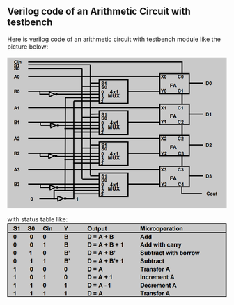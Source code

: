 ## Verilog code of an Arithmetic Circuit with testbench

Here is verilog code of an arithmetic circuit with testbench module like the picture below:  
<br>
![Alt text](image.png)

with status table like:
![Alt text](image-1.png)
